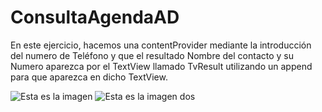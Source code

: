 # ConsultaAgendaAD
En este ejercicio, hacemos una contentProvider mediante la introducción del numero de Teléfono 
y que el resultado Nombre del contacto y su Numero aparezca por el TextView llamado TvResult utilizando 
un append para que aparezca en dicho TextView.

  ![Esta es la imagen ](https://media.kasperskydaily.com/wp-content/uploads/sites/88/2019/12/09182151/android-device-identifiers-featured.jpg)
  ![Esta es la imagen dos]()
